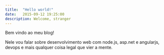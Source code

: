 ```yaml
---
title:  "Hello world!"
date:   2015-09-12 19:25:00
description: Welcome, stranger
---
```


Bem vindo ao meu blog!

Nele vou falar sobre desenvolvimento web com node.js, asp.net e angularjs, devops e mais qualquer coisa legal que vier a mente.